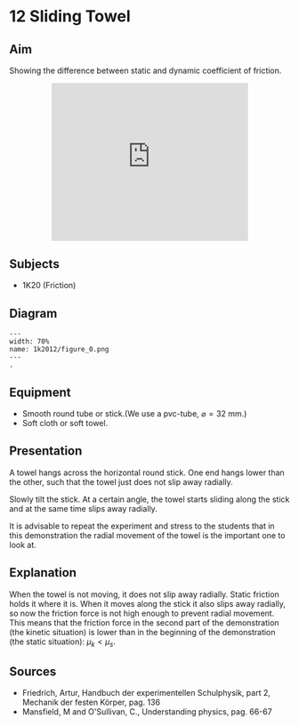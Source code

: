 # 12 Sliding Towel 
    
  
## Aim   
 Showing the difference between static and dynamic coefficient of friction.    

<div style="display: flex; justify-content: center;">
    <div style="position: relative; width: 70%; height: 0; padding-bottom: 56.25%;">
        <iframe
            src="https://www.youtube.com/embed/8SAOsvKrJk8"
            style="position: absolute; top: 0; left: 0; width: 100%; height: 100%;"
            frameborder="0"
            allow="accelerometer; autoplay; clipboard-write; encrypted-media; gyroscope; picture-in-picture"
            allowfullscreen
        ></iframe>
    </div>
</div>

## Subjects   
* 1K20 (Friction)   


## Diagram
   
```{figure} figures/figure_0.png  
---  
width: 70%  
name: 1k2012/figure_0.png  
---  
. 
```

## Equipment
- Smooth round tube or stick.(We use a pvc-tube, $\varnothing=32 \mathrm{~mm}$.)
- Soft cloth or soft towel.
      
  
## Presentation   
A towel hangs across the horizontal round stick. One end hangs lower than the other, such that the towel just does not slip away radially.

Slowly tilt the stick. At a certain angle, the towel starts sliding along the stick and at the same time slips away radially.

It is advisable to repeat the experiment and stress to the students that in this demonstration the radial movement of the towel is the important one to look at.   
  
## Explanation   
When the towel is not moving, it does not slip away radially. Static friction holds it where it is. When it moves along the stick it also slips away radially, so now the friction force is not high enough to prevent radial movement. This means that the friction force in the second part of the demonstration (the kinetic situation) is lower than in the beginning of the demonstration (the static situation): $\mu_{k}<\mu_{s}$.

## Sources
 *  Friedrich, Artur, Handbuch der experimentellen Schulphysik, part 2, Mechanik der festen Körper, pag. 136 
 *  Mansfield, M and O'Sullivan, C., Understanding physics, pag. 66-67
  